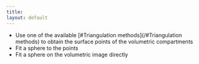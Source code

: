 ```yaml
---
title:
layout: default
---
```


- Use one of the available [#Triangulation methods](/#Triangulation methods) to obtain the surface points of the volumetric compartments
- Fit a sphere to the points
- Fit a sphere on the volumetric image directly
